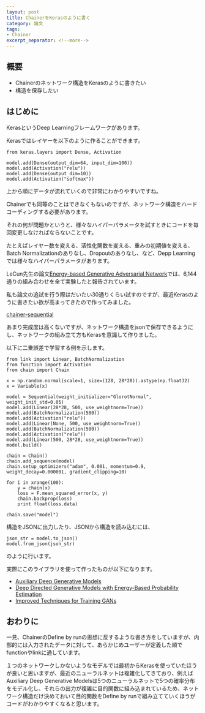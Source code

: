 ```yaml
---
layout: post
title: ChainerをKerasのように書く
category: 論文
tags:
- Chainer
excerpt_separator: <!--more-->
---
```


## 概要

- Chainerのネットワーク構造をKerasのように書きたい
- 構造を保存したい

<!--more-->

## はじめに

KerasというDeep Learningフレームワークがあります。

Kerasではレイヤーを以下のように作ることができます。

```
from keras.layers import Dense, Activation

model.add(Dense(output_dim=64, input_dim=100))
model.add(Activation("relu"))
model.add(Dense(output_dim=10))
model.add(Activation("softmax"))
```

上から順にデータが流れていくので非常にわかりやすいですね。

Chainerでも同等のことはできなくもないのですが、ネットワーク構造をハードコーディングする必要があります。

それの何が問題かというと、様々なハイパーパラメータを試すときにコードを毎回変更しなければならないことです。

たとえばレイヤー数を変える、活性化関数を変える、重みの初期値を変える、Batch Normalizationのありなし、Dropoutのありなし、など、Depp Learningでは様々なハイパーパラメータがあります。

LeCun先生の論文[Energy-based Generative Adversarial Network](https://arxiv.org/abs/1609.03126)では、6,144通りの組み合わせを全て実験したと報告されています。

私も論文の追試を行う際はだいたい30通りくらい試すのですが、最近Kerasのように書きたい欲が高まってきたので作ってみました。

[chainer-sequential](https://github.com/musyoku/chainer-sequential)

あまり完成度は高くないですが、ネットワーク構造をjsonで保存できるようにし、ネットワークの組み立て方もKerasを意識して作りました。

以下に二乗誤差で学習する例を示します。

```
from link import Linear, BatchNormalization
from function import Activation
from chain import Chain

x = np.random.normal(scale=1, size=(128, 28*28)).astype(np.float32)
x = Variable(x)

model = Sequential(weight_initializer="GlorotNormal", weight_init_std=0.05)
model.add(Linear(28*28, 500, use_weightnorm=True))
model.add(BatchNormalization(500))
model.add(Activation("relu"))
model.add(Linear(None, 500, use_weightnorm=True))
model.add(BatchNormalization(500))
model.add(Activation("relu"))
model.add(Linear(500, 28*28, use_weightnorm=True))
model.build()

chain = Chain()
chain.add_sequence(model)
chain.setup_optimizers("adam", 0.001, momentum=0.9, weight_decay=0.000001, gradient_clipping=10)

for i in xrange(100):
    y = chain(x)
    loss = F.mean_squared_error(x, y)
    chain.backprop(loss)
    print float(loss.data)

chain.save("model")
```

構造をJSONに出力したり、JSONから構造を読み込むには、

```
json_str = model.to_json()
model.from_json(json_str)
```

のように行います。

実際にこのライブラリを使って作ったものが以下になります。

- [Auxiliary Deep Generative Models](https://github.com/musyoku/adgm)
- [Deep Directed Generative Models with Energy-Based Probability Estimation](https://github.com/musyoku/ddgm)
- [Improved Techniques for Training GANs](https://github.com/musyoku/improved-gan)

## おわりに

一見、ChainerのDefine by runの思想に反するような書き方をしていますが、内部的には入力されたデータに対して、あらかじめユーザーが定義した順でfunctionやlinkに通しています。

１つのネットワークしかないようなモデルでは最初からKerasを使っていたほうが良いと思いますが、最近のニューラルネットは複雑化してきており、例えばAuxiliary Deep Generative Modelsは5つのニューラルネットで5つの確率分布をモデル化し、それらの出力が複雑に目的関数に組み込まれているため、ネットワーク構造だけ決めておいて目的関数をDefine by runで組み立てていくほうがコードがわかりやすくなると思います。